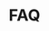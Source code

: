 ---
title: FAQ
type: landing

sections:
  - block: hero
    content:
      title: "FAQ"
      subtitle: 
      text: "궁금한게 있으면 아래 버튼을 클릭해서 언제든지 물어보세요"
      cta:
        label: "FAQ"
        url: "../contact/"
design:
    columns: '2'
---